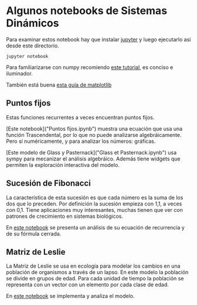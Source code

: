# Algunos notebooks de Sistemas Dinámicos

Para examinar estos notebook hay que instalar
[jupyter](http://ipython.org) y luego ejecutarlo así desde este
directorio.

    jupyter notebook

Para familiarizarse con numpy recomiendo [este
tutorial](https://github.com/enthought/Numpy-Tutorial-SciPyConf-2015/blob/master/slides.pdf),
es conciso e iluminador.

También está buena [esta guía de matplotlib](http://www.scipy-lectures.org/intro/matplotlib/matplotlib.html)


## Puntos fijos

Estas funciones recurrentes a veces encuentran puntos fijos.

[Este notebook]("Puntos fijos.ipynb") muestra una ecuación que usa una función Trascendental,
por lo que no puede analizarse algebráicamente. Pero sí numéricamente,
y para analizar los números: gráficas.

[Este modelo de Glass y Pasternack]("Glass et Pasternack.ipynb") usa
sympy para mecanizar el análisis algebráico. Además tiene widgets que
permiten la exploración interactiva del modelo.


## Sucesión de Fibonacci

La característica de esta sucesión es que cada número es la suma de
los dos que lo preceden. Por definición la sucesión empieza con 1,1, a
veces con 0,1. Tiene aplicaciones muy interesantes, muchas tienen que
ver con patrones de crecimiento en sistemas biológicos.

En [este notebook](Fibonacci.ipynb) se presenta un análisis de su
ecuación de recurrencia y de su fórmula cerrada.


## Matriz de Leslie

La Matriz de Leslie se usa en ecología para modelar los cambios en una
población de organismos a través de un lapso. En este modelo la
población se divide en grupos de edad. Para cada unidad de tiempo la
población se representa con un vector con un elemento por cada clase
de edad.

En [este
notebook](https://github.com/rgarcia-herrera/sistemas-dinamicos/blob/master/Leslie%20Model.ipynb)
se implementa y analiza el modelo.
    
